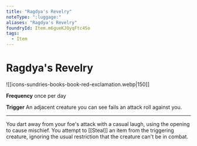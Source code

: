 ```yaml
---
title: "Ragdya's Revelry"
noteType: ":luggage:"
aliases: "Ragdya's Revelry"
foundryId: Item.m6gueKJOyqFtc4So
tags:
  - Item
---
```


# Ragdya's Revelry
![[icons-sundries-books-book-red-exclamation.webp|150]]

**Frequency** once per day

**Trigger** An adjacent creature you can see fails an attack roll against you.

* * *

You dart away from your foe's attack with a casual laugh, using the opening to cause mischief. You attempt to [[Steal]] an item from the triggering creature, ignoring the usual restriction that the creature can't be in combat.
